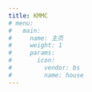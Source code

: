 ```yaml
---
title: KMMC
# menu:
#   main:
#     name: 主页
#     weight: 1
#     params:
#       icon:
#         vendor: bs
#         name: house
---
```


